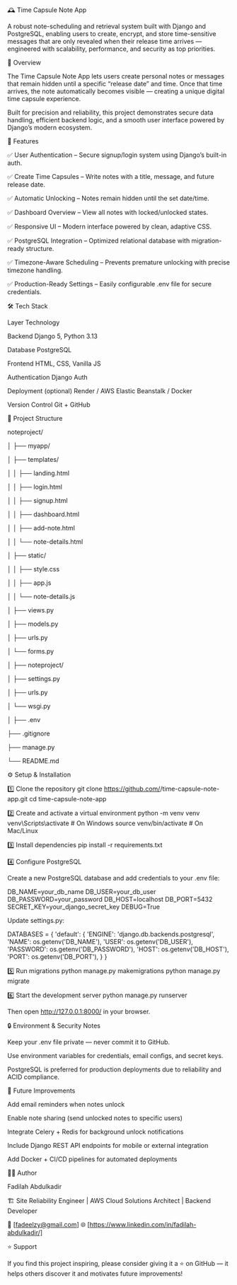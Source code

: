 🕰️ Time Capsule Note App

A robust note-scheduling and retrieval system built with Django and PostgreSQL, enabling users to create, encrypt, and store time-sensitive messages that are only revealed when their release time arrives — engineered with scalability, performance, and security as top priorities.

🚀 Overview

The Time Capsule Note App lets users create personal notes or messages that remain hidden until a specific “release date” and time.
Once that time arrives, the note automatically becomes visible — creating a unique digital time capsule experience.

Built for precision and reliability, this project demonstrates secure data handling, efficient backend logic, and a smooth user interface powered by Django’s modern ecosystem.

🧩 Features

✅ User Authentication – Secure signup/login system using Django’s built-in auth.

✅ Create Time Capsules – Write notes with a title, message, and future release date.

✅ Automatic Unlocking – Notes remain hidden until the set date/time.

✅ Dashboard Overview – View all notes with locked/unlocked states.

✅ Responsive UI – Modern interface powered by clean, adaptive CSS.

✅ PostgreSQL Integration – Optimized relational database with migration-ready structure.

✅ Timezone-Aware Scheduling – Prevents premature unlocking with precise timezone handling.

✅ Production-Ready Settings – Easily configurable .env file for secure credentials.


🛠️ Tech Stack

Layer	Technology

Backend	Django 5, Python 3.13

Database	PostgreSQL

Frontend	HTML, CSS, Vanilla JS

Authentication	Django Auth

Deployment (optional)	Render / AWS Elastic Beanstalk / Docker

Version Control	Git + GitHub


🧱 Project Structure

noteproject/

│
├── myapp/

│   ├── templates/

│   │   ├── landing.html

│   │   ├── login.html

│   │   ├── signup.html

│   │   ├── dashboard.html

│   │   ├── add-note.html

│   │   └── note-details.html

│   ├── static/

│   │   ├── style.css

│   │   ├── app.js

│   │   └── note-details.js

│   ├── views.py

│   ├── models.py

│   ├── urls.py

│   └── forms.py

│
├── noteproject/

│   ├── settings.py

│   ├── urls.py

│   └── wsgi.py

│
├── .env

├── .gitignore

├── manage.py

└── README.md



⚙️ Setup & Installation

1️⃣ Clone the repository
git clone https://github.com/<your-username>/time-capsule-note-app.git
cd time-capsule-note-app

2️⃣ Create and activate a virtual environment
python -m venv venv
venv\Scripts\activate      # On Windows
source venv/bin/activate   # On Mac/Linux

3️⃣ Install dependencies
pip install -r requirements.txt

4️⃣ Configure PostgreSQL

Create a new PostgreSQL database and add credentials to your .env file:

DB_NAME=your_db_name
DB_USER=your_db_user
DB_PASSWORD=your_password
DB_HOST=localhost
DB_PORT=5432
SECRET_KEY=your_django_secret_key
DEBUG=True


Update settings.py:

DATABASES = {
    'default': {
        'ENGINE': 'django.db.backends.postgresql',
        'NAME': os.getenv('DB_NAME'),
        'USER': os.getenv('DB_USER'),
        'PASSWORD': os.getenv('DB_PASSWORD'),
        'HOST': os.getenv('DB_HOST'),
        'PORT': os.getenv('DB_PORT'),
    }
}

5️⃣ Run migrations
python manage.py makemigrations
python manage.py migrate

6️⃣ Start the development server
python manage.py runserver


Then open http://127.0.0.1:8000/ in your browser.

🔒 Environment & Security Notes

Keep your .env file private — never commit it to GitHub.

Use environment variables for credentials, email configs, and secret keys.

PostgreSQL is preferred for production deployments due to reliability and ACID compliance.

🧠 Future Improvements

Add email reminders when notes unlock

Enable note sharing (send unlocked notes to specific users)

Integrate Celery + Redis for background unlock notifications

Include Django REST API endpoints for mobile or external integration

Add Docker + CI/CD pipelines for automated deployments

👨‍💻 Author

Fadilah Abdulkadir

🏗️ Site Reliability Engineer | AWS Cloud Solutions Architect | Backend Developer

📧 [fadeelzy@gmail.com]
🌐 [https://www.linkedin.com/in/fadilah-abdulkadir/]

⭐ Support

If you find this project inspiring, please consider giving it a ⭐ on GitHub — it helps others discover it and motivates future improvements!
